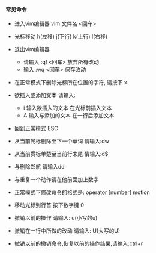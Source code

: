 ####  常见命令
- 进入vim编辑器  vim 文件名  <回车>
- 光标移动   h(左移)  j(下行)   k(上行)   l(右移)
- 退出vim编辑器
    - 请输入<ESC>  :q!  <回车> 放弃所有改动
    - 输入<ESC>  :wq   <回车> 保存改动
- 在正常模式下删除光标所在位置的字符, 请按下 x
- 欲插入或添加文本  请输入:
    - i 输入欲插入的文本   <ESC>   在光标前插入文本
    - A 输入与添加的文本   <ESC>   在一行后添加文本
- 回到正常模式  ESC

- 从当前光标删除至下一个单词  请输入:dw
- 从当前贯标单楚至当前行末尾  情输入:d$
- 与删除郑航 请输入dd
- 与重复一个动作请在他前面加上数字
- 正常模式下修改命令的格式是:
    operator [number] motion
- 移动光标到行首 按下数字键 0
- 撤销以前的操作  请输入: u(小写的u)
- 撤销在一行中所做的改动  请输入: U(大写的U)
- 撤销以前的撤销命令,恢复以前的操作结果,请输入:ctrl+r
